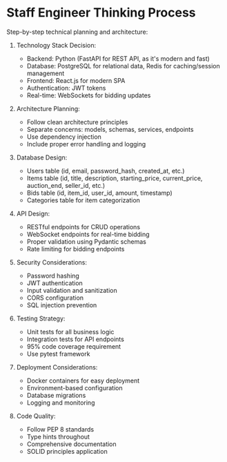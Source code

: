 # Staff Engineer Thinking Process

Step-by-step technical planning and architecture:

1. Technology Stack Decision:
   - Backend: Python (FastAPI for REST API, as it's modern and fast)
   - Database: PostgreSQL for relational data, Redis for caching/session management
   - Frontend: React.js for modern SPA
   - Authentication: JWT tokens
   - Real-time: WebSockets for bidding updates

2. Architecture Planning:
   - Follow clean architecture principles
   - Separate concerns: models, schemas, services, endpoints
   - Use dependency injection
   - Include proper error handling and logging

3. Database Design:
   - Users table (id, email, password_hash, created_at, etc.)
   - Items table (id, title, description, starting_price, current_price, auction_end, seller_id, etc.)
   - Bids table (id, item_id, user_id, amount, timestamp)
   - Categories table for item categorization

4. API Design:
   - RESTful endpoints for CRUD operations
   - WebSocket endpoints for real-time bidding
   - Proper validation using Pydantic schemas
   - Rate limiting for bidding endpoints

5. Security Considerations:
   - Password hashing
   - JWT authentication
   - Input validation and sanitization
   - CORS configuration
   - SQL injection prevention

6. Testing Strategy:
   - Unit tests for all business logic
   - Integration tests for API endpoints
   - 95% code coverage requirement
   - Use pytest framework

7. Deployment Considerations:
   - Docker containers for easy deployment
   - Environment-based configuration
   - Database migrations
   - Logging and monitoring

8. Code Quality:
   - Follow PEP 8 standards
   - Type hints throughout
   - Comprehensive documentation
   - SOLID principles application
